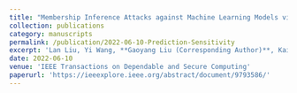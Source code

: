 ```yaml
---
title: "Membership Inference Attacks against Machine Learning Models via Prediction Sensitivity"
collection: publications
category: manuscripts
permalink: /publication/2022-06-10-Prediction-Sensitivity
excerpt: 'Lan Liu, Yi Wang, **Gaoyang Liu (Corresponding Author)**, Kai Peng, Chen Wang'
date: 2022-06-10
venue: 'IEEE Transactions on Dependable and Secure Computing'
paperurl: 'https://ieeexplore.ieee.org/abstract/document/9793586/'
---
```


